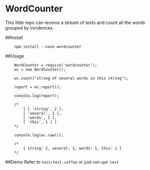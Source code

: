 WordCounter
===============

This little repo can receive a stream of texts and count all the words grouped by incidences.  

##Install

		npm install --save wordcounter

##Usage

		WordCounter = require('wordcounter');
		wc = new WordCounter();

		wc.count("string of several words in this string");

		report = wc.report();

		console.log(report);

		/*
			[ [ 'string', 2 ],
			[ 'several', 1 ],
			[ 'words', 1 ],
			[ 'this', 1 ] ]
		*/
	
		console.log(wc.raw());

		/*
			{ string: 2, several: 1, words: 1, this: 1 }
		*/

##Demo
Refer to ```test/test.coffee``` or just run ```npm test```